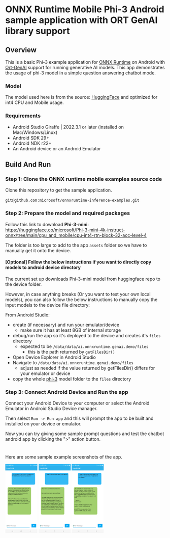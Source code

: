 # ONNX Runtime Mobile Phi-3 Android sample application with ORT GenAI library support

## Overview

This is a basic Phi-3 example application for [ONNX Runtime](https://github.com/microsoft/onnxruntime) on Android with [Ort-GenAI](https://github.com/microsoft/onnxruntime-genai) support for running generative AI models. This app demonstrates the usage of phi-3 model in a simple question answering chatbot mode.

### Model
The model used here is from the source: [HuggingFace](https://huggingface.co/microsoft/Phi-3-mini-4k-instruct-onnx#phi-3-mini-4k-instruct-onnx-models)
and optimized for int4 CPU and Mobile usage.

### Requirements
- Android Studio Giraffe | 2022.3.1 or later (installed on Mac/Windows/Linux)
- Android SDK 29+
- Android NDK r22+
- An Android device or an Android Emulator

## Build And Run

### Step 1: Clone the ONNX runtime mobile examples source code

Clone this repository to get the sample application. 

`git@github.com:microsoft/onnxruntime-inference-examples.git`

### Step 2: Prepare the model and required packages

Follow this link to download **Phi-3-mini**: https://huggingface.co/microsoft/Phi-3-mini-4k-instruct-onnx/tree/main/cpu_and_mobile/cpu-int4-rtn-block-32-acc-level-4

The folder is too large to add to the app `assets` folder so we have to manually get it onto the device.

#### [Optional] Follow the below instructions if you want to directly copy models to android device directory

The current set up downloads Phi-3-mini model from huggingface repo to the device folder.

However, in case anything breaks (Or you want to test your own local models), you can also follow the below instructions
to manually copy the input models to the device file directory:

From Android Studio:
  - create (if necessary) and run your emulator/device
    - make sure it has at least 8GB of internal storage
  - debug/run the app so it's deployed to the device and creates it's `files` directory
    - expected to be `/data/data/ai.onnxruntime.genai.demo/files`
      - this is the path returned by `getFilesDir()`
  - Open Device Explorer in Android Studio
  - Navigate to `/data/data/ai.onnxruntime.genai.demo/files`
    - adjust as needed if the value returned by getFilesDir() differs for your emulator or device
  - copy the whole [phi-3](https://huggingface.co/microsoft/Phi-3-mini-4k-instruct-onnx/tree/main/cpu_and_mobile/cpu-int4-rtn-block-32-acc-level-4) model folder to the `files` directory

### Step 3: Connect Android Device and Run the app
  Connect your Android Device to your computer or select the Android Emulator in Android Studio Device manager.

  Then select `Run -> Run app` and this will prompt the app to be built and installed on your device or emulator.

  Now you can try giving some sample prompt questions and test the chatbot android app by clicking the ">" action button.

#
Here are some sample example screenshots of the app.

<img width=20% src="images/Local_LLM_1.jpg" alt="App Screenshot 1" />

<img width=20% src="images/Local_LLM_2.jpg" alt="App Screenshot 2" />

<img width=20% src="images/Local_LLM_3.jpg" alt="App Screenshot 3" />

